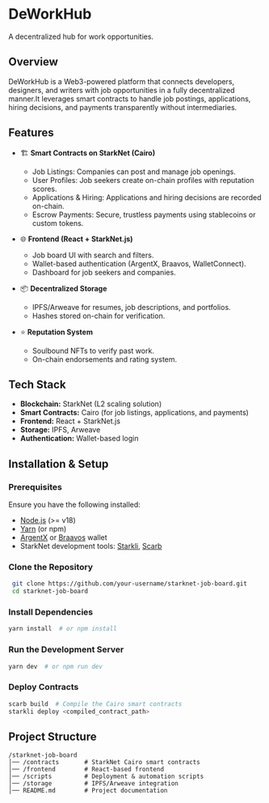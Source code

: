 # DeWorkHub
 A decentralized hub for work opportunities.

## **Overview**
DeWorkHub is a Web3-powered platform that connects developers, designers, and writers with job opportunities in a fully decentralized manner.It leverages smart contracts to handle job postings, applications, hiring decisions, and payments transparently without intermediaries.

## **Features**
- 🏗 **Smart Contracts on StarkNet (Cairo)**
  - Job Listings: Companies can post and manage job openings.
  - User Profiles: Job seekers create on-chain profiles with reputation scores.
  - Applications & Hiring: Applications and hiring decisions are recorded on-chain.
  - Escrow Payments: Secure, trustless payments using stablecoins or custom tokens.

- 🌐 **Frontend (React + StarkNet.js)**
  - Job board UI with search and filters.
  - Wallet-based authentication (ArgentX, Braavos, WalletConnect).
  - Dashboard for job seekers and companies.

- 📦 **Decentralized Storage**
  - IPFS/Arweave for resumes, job descriptions, and portfolios.
  - Hashes stored on-chain for verification.

- ⭐ **Reputation System**
  - Soulbound NFTs to verify past work.
  - On-chain endorsements and rating system.

## **Tech Stack**
- **Blockchain:** StarkNet (L2 scaling solution)
- **Smart Contracts:** Cairo (for job listings, applications, and payments)
- **Frontend:** React + StarkNet.js
- **Storage:** IPFS, Arweave
- **Authentication:** Wallet-based login

## **Installation & Setup**
### Prerequisites
Ensure you have the following installed:
- [Node.js](https://nodejs.org/) (>= v18)
- [Yarn](https://yarnpkg.com/) (or npm)
- [ArgentX](https://www.argent.xyz/) or [Braavos](https://braavos.app/) wallet
- StarkNet development tools: [Starkli](https://github.com/Software-Mansion/starkli), [Scarb](https://github.com/software-mansion/scarb)

### Clone the Repository
```sh
 git clone https://github.com/your-username/starknet-job-board.git
 cd starknet-job-board
```

### Install Dependencies
```sh
yarn install  # or npm install
```

### Run the Development Server
```sh
yarn dev  # or npm run dev
```

### Deploy Contracts
```sh
scarb build  # Compile the Cairo smart contracts
starkli deploy <compiled_contract_path>
```

## **Project Structure**
```
/starknet-job-board
│── /contracts       # StarkNet Cairo smart contracts
│── /frontend        # React-based frontend
│── /scripts         # Deployment & automation scripts
│── /storage         # IPFS/Arweave integration
│── README.md        # Project documentation
```

